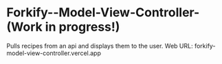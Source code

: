 # Forkify--Model-View-Controller- (Work in progress!)
Pulls recipes from an api and displays them to the user.
Web URL: forkify-model-view-controller.vercel.app
